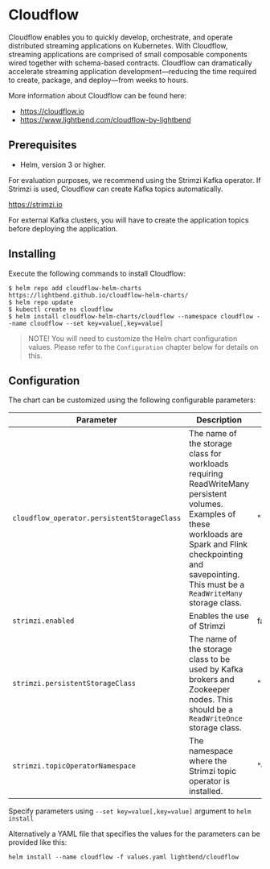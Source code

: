 # Cloudflow 

Cloudflow enables you to quickly develop, orchestrate, and operate distributed streaming applications on Kubernetes. With Cloudflow, streaming applications are comprised of small composable components wired together with schema-based contracts. Cloudflow can dramatically accelerate streaming application development—​reducing the time required to create, package, and deploy—​from weeks to hours.

More information about Cloudflow can be found here:
- https://cloudflow.io
- https://www.lightbend.com/cloudflow-by-lightbend

## Prerequisites

- Helm, version 3 or higher.

For evaluation purposes, we recommend using the Strimzi Kafka operator. If Strimzi is used, Cloudflow can create Kafka topics automatically.

https://strimzi.io

For external Kafka clusters, you will have to create the application topics before deploying the application.

## Installing

Execute the following commands to install Cloudflow:

```
$ helm repo add cloudflow-helm-charts https://lightbend.github.io/cloudflow-helm-charts/ 
$ helm repo update
$ kubectl create ns cloudflow
$ helm install cloudflow-helm-charts/cloudflow --namespace cloudflow --name cloudflow --set key=value[,key=value]
```

>NOTE! You will need to customize the Helm chart configuration values. Please refer to the `Configuration` chapter below for details on this.

## Configuration

The chart can be customized using the following configurable parameters:

| Parameter                       | Description                                                     | Default                      |
| ------------------------------- | ----------------------------------------------------------------| -----------------------------|
| `cloudflow_operator.persistentStorageClass` | The name of the storage class for workloads requiring ReadWriteMany persistent volumes. Examples of these workloads are Spark and Flink checkpointing and savepointing. This must be a `ReadWriteMany` storage class. | ""  |
| `strimzi.enabled`| Enables the use of Strimzi                                  | false  |
| `strimzi.persistentStorageClass` | The name of the storage class to be used by Kafka brokers and Zookeeper nodes. This should be a `ReadWriteOnce` storage class.                                   | ""  |
| `strimzi.topicOperatorNamespace` | The namespace where the Strimzi topic operator is installed. | "cloudflow"  |

Specify parameters using `--set key=value[,key=value]` argument to `helm install`

Alternatively a YAML file that specifies the values for the parameters can be provided like this:

    helm install --name cloudflow -f values.yaml lightbend/cloudflow

